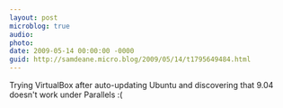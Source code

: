 ```yaml
---
layout: post
microblog: true
audio: 
photo: 
date: 2009-05-14 00:00:00 -0000
guid: http://samdeane.micro.blog/2009/05/14/t1795649484.html
---
```

Trying VirtualBox after auto-updating Ubuntu and discovering that 9.04 doesn't work under Parallels :(
